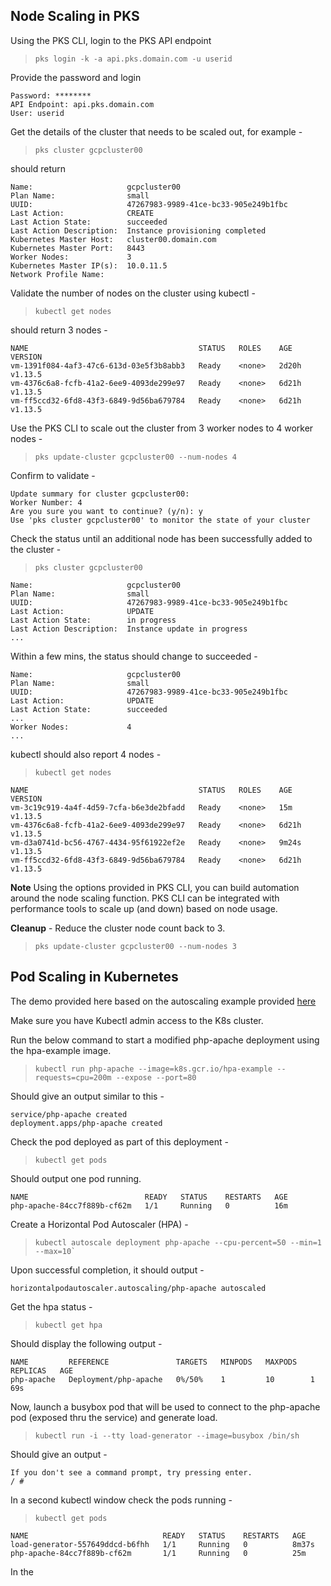 
## Node Scaling in PKS

Using the PKS CLI, login to the PKS API endpoint

> `pks login -k -a api.pks.domain.com -u userid`                                                                       

Provide the password and login

```shell
Password: ********
API Endpoint: api.pks.domain.com
User: userid
```
Get the details of the cluster that needs to be scaled out, for example - 

> `pks cluster gcpcluster00 `                                                                                                        

should return 
```shell
Name:                     gcpcluster00
Plan Name:                small
UUID:                     47267983-9989-41ce-bc33-905e249b1fbc
Last Action:              CREATE
Last Action State:        succeeded
Last Action Description:  Instance provisioning completed
Kubernetes Master Host:   cluster00.domain.com
Kubernetes Master Port:   8443
Worker Nodes:             3
Kubernetes Master IP(s):  10.0.11.5
Network Profile Name:
```
Validate the number of nodes on the cluster using kubectl - 

> `kubectl get nodes`

should return 3 nodes - 
```shell                                                                                           
NAME                                      STATUS   ROLES    AGE     VERSION
vm-1391f084-4af3-47c6-613d-03e5f3b8abb3   Ready    <none>   2d20h   v1.13.5
vm-4376c6a8-fcfb-41a2-6ee9-4093de299e97   Ready    <none>   6d21h   v1.13.5
vm-ff5ccd32-6fd8-43f3-6849-9d56ba679784   Ready    <none>   6d21h   v1.13.5
```

Use the PKS CLI to scale out the cluster from 3 worker nodes to 4 worker nodes - 

> `pks update-cluster gcpcluster00 --num-nodes 4 `

Confirm to validate - 
```shell
Update summary for cluster gcpcluster00:
Worker Number: 4
Are you sure you want to continue? (y/n): y
Use 'pks cluster gcpcluster00' to monitor the state of your cluster
```

Check the status until an additional node has been successfully added to the cluster - 

> `pks cluster gcpcluster00 `                                                                                                        

```shell
Name:                     gcpcluster00
Plan Name:                small
UUID:                     47267983-9989-41ce-bc33-905e249b1fbc
Last Action:              UPDATE
Last Action State:        in progress
Last Action Description:  Instance update in progress
...
```
Within a few mins, the status should change to succeeded - 

```shell
Name:                     gcpcluster00
Plan Name:                small
UUID:                     47267983-9989-41ce-bc33-905e249b1fbc
Last Action:              UPDATE
Last Action State:        succeeded
...
Worker Nodes:             4
...
```
kubectl should also report 4 nodes - 

>`kubectl get nodes`

```shell
NAME                                      STATUS   ROLES    AGE     VERSION
vm-3c19c919-4a4f-4d59-7cfa-b6e3de2bfadd   Ready    <none>   15m     v1.13.5
vm-4376c6a8-fcfb-41a2-6ee9-4093de299e97   Ready    <none>   6d21h   v1.13.5
vm-d3a0741d-bc56-4767-4434-95f61922ef2e   Ready    <none>   9m24s   v1.13.5
vm-ff5ccd32-6fd8-43f3-6849-9d56ba679784   Ready    <none>   6d21h   v1.13.5
```
**Note** Using the options provided in PKS CLI, you can build automation around the node scaling function. PKS CLI can be integrated with performance tools to scale up (and down) based on node usage.  

**Cleanup** - Reduce the cluster node count back to 3.

>`pks update-cluster gcpcluster00 --num-nodes 3`

## Pod Scaling in Kubernetes

The demo provided here based on the autoscaling example provided [here](https://kubernetes.io/docs/tasks/run-application/horizontal-pod-autoscale-walkthrough/)

Make sure you have Kubectl admin access to the K8s cluster. 

Run the below command to start a modified php-apache deployment using the hpa-example image.

> ```
> kubectl run php-apache --image=k8s.gcr.io/hpa-example --requests=cpu=200m --expose --port=80
> ```

Should give an output similar to this - 

```shell
service/php-apache created
deployment.apps/php-apache created
```

Check the pod deployed as part of this deployment - 

> `kubectl get pods`

Should output one pod running. 

```shell
NAME                          READY   STATUS    RESTARTS   AGE
php-apache-84cc7f889b-cf62m   1/1     Running   0          16m
```
Create a Horizontal Pod Autoscaler (HPA) - 

> ```
>kubectl autoscale deployment php-apache --cpu-percent=50 --min=1 --max=10`
>``` 

Upon successful completion, it should output - 

```
horizontalpodautoscaler.autoscaling/php-apache autoscaled
```

Get the hpa status - 

> `kubectl get hpa` 

Should display the following output - 

```shell
NAME         REFERENCE               TARGETS   MINPODS   MAXPODS   REPLICAS   AGE
php-apache   Deployment/php-apache   0%/50%    1         10        1          69s
```

Now, launch a busybox pod that will be used to connect to the php-apache pod (exposed thru the service) and generate load. 

> `kubectl run -i --tty load-generator --image=busybox /bin/sh`

Should give an output -

```shell
If you don't see a command prompt, try pressing enter.
/ #
```

In a second kubectl window check the pods running - 

> `kubectl get pods`

```shell 
NAME                              READY   STATUS    RESTARTS   AGE
load-generator-557649ddcd-b6fhh   1/1     Running   0          8m37s
php-apache-84cc7f889b-cf62m       1/1     Running   0          25m
```

In the 
<!--stackedit_data:
eyJoaXN0b3J5IjpbLTIwNjQ5MTk3NjUsMTY5MjM1MzgxMSwxNj
Q5NjIzNjA5LC0xNjc3MjMzOTc3LC0xNTAzOTc4ODI2LDkzMTMy
MjE1NiwxODMxMDkyNTcsMTk2NTI5NjExNCw3MzA5OTgxMTZdfQ
==
-->